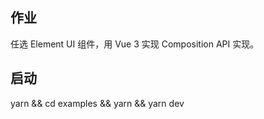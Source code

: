 ## 作业
任选 Element UI 组件，用 Vue 3 实现 Composition API 实现。


## 启动
yarn && cd examples && yarn && yarn dev